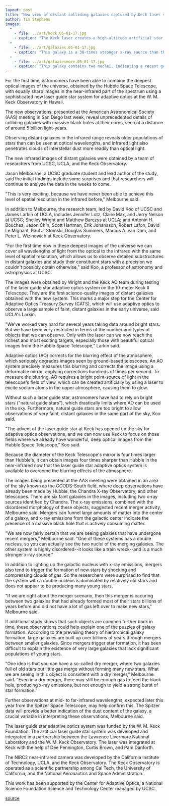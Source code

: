 ```yaml
---
layout: post
title: "New view of distant colliding galaxies captured by Keck laser system"
author: Tim Stephens
images:
  -
    - file: ../art/keck.05-01-17.jpg
    - caption: "The Keck laser creates a high-altitude artificial star, allowing the adaptive optics system to measure and correct for turbulence in the Earth's atmosphere. Images taken with adaptive optics have a resolution at near-infrared wavelengths that is comparable to optical images taken with the Hubble Space Telescope. Image: Sarah Anderson"
  -
    - file: ../art/galaxies.05-01-17.jpg
    - caption: "This galaxy is a 30-times stronger x-ray source than the one above. It appears to be undergoing an even more violent merger event, which funnels gas onto a massive black hole in its core, producing x-rays. Black holes of this sort have masses up to a billion times that of our Sun. The object is 5.7 billion light-years away. Image: UCSC, UCLA, Keck"
  -
    - file: ../art/galaxiesmore.05-01-17.jpg
    - caption: "This galaxy contains two nuclei, indicating a recent galaxy-galaxy collision. The right-hand nucleus is slightly bluer than its partner. The galaxy is an x-ray source and is 4.6 billion light years away. This three color image combines optical light from the Hubble space telescope with infrared light from the Keck laser guide star system.Image: UCSC, UCLA, Keck"
---
```


For the first time, astronomers have been able to combine the deepest optical images of the universe, obtained by the Hubble Space Telescope, with equally sharp images in the near-infrared part of the spectrum using a sophisticated new laser guide star system for adaptive optics at the W. M. Keck Observatory in Hawaii.

The new observations, presented at the American Astronomical Society (AAS) meeting in San Diego last week, reveal unprecedented details of colliding galaxies with massive black holes at their cores, seen at a distance of around 5 billion light-years.   
  
Observing distant galaxies in the infrared range reveals older populations of stars than can be seen at optical wavelengths, and infrared light also penetrates clouds of interstellar dust more readily than optical light.

The new infrared images of distant galaxies were obtained by a team of researchers from UCSC, UCLA, and the Keck Observatory.

Jason Melbourne, a UCSC graduate student and lead author of the study, said the initial findings include some surprises and that researchers will continue to analyze the data in the weeks to come.   

"This is very exciting, because we have never been able to achieve this level of spatial resolution in the infrared before," Melbourne said.  

In addition to Melbourne, the research team, led by David Koo of UCSC and James Larkin of UCLA, includes Jennifer Lotz, Claire Max, and Jerry Nelson at UCSC; Shelley Wright and Matthew Barczys at UCLA; and Antonin H. Bouchez, Jason Chin, Scott Hartman, Erik Johansson, Robert Lafon, David Le Mignant, Paul J. Stomski, Douglas Summers, Marcos A. van Dam, and Peter L. Wizinowich at Keck Observatory.   
  
"For the first time now in these deepest images of the universe we can cover all wavelengths of light from the optical to the infrared with the same level of spatial resolution, which allows us to observe detailed substructures in distant galaxies and study their constituent stars with a precision we couldn't possibly obtain otherwise," said Koo, a professor of astronomy and astrophysics at UCSC.  
  
The images were obtained by Wright and the Keck AO team during testing of the laser guide star adaptive optics system on the 10-meter Keck II Telescope. They are the first science-quality images of distant galaxies obtained with the new system. This marks a major step for the Center for Adaptive Optics Treasury Survey (CATS), which will use adaptive optics to observe a large sample of faint, distant galaxies in the early universe, said UCLA's Larkin.  
  
"We've worked very hard for several years taking data around bright stars. But we have been very restricted in terms of the number and types of objects that we can observe. Only with the laser can we now reach the richest and most exciting targets, especially those with beautiful optical images from the Hubble Space Telescope," Larkin said.   
  
Adaptive optics (AO) corrects for the blurring effect of the atmosphere, which seriously degrades images seen by ground-based telescopes. An AO system precisely measures this blurring and corrects the image using a deformable mirror, applying corrections hundreds of times per second. To measure the blurring, AO requires a bright point-source of light in the telescope's field of view, which can be created artificially by using a laser to excite sodium atoms in the upper atmosphere, causing them to glow.

Without such a laser guide star, astronomers have had to rely on bright stars ("natural guide stars"), which drastically limits where AO can be used in the sky. Furthermore, natural guide stars are too bright to allow observations of very faint, distant galaxies in the same part of the sky, Koo said.  
  
"The advent of the laser guide star at Keck has opened up the sky for adaptive optics observations, and we can now use Keck to focus on those fields where we already have wonderful, deep optical images from the Hubble Space Telescope," Koo said.  
  
Because the diameter of the Keck Telescope's mirror is four times larger than Hubble's, it can obtain images four times sharper than Hubble in the near-infrared now that the laser guide star adaptive optics system is available to overcome the blurring effects of the atmosphere.  
  
The images being presented at the AAS meeting were obtained in an area of the sky known as the GOODS-South field, where deep observations have already been made by Hubble, the Chandra X-ray Observatory, and other telescopes. There are six faint galaxies in the images, including two x-ray sources identified by Chandra. The x-ray emissions, combined with the disordered morphology of these objects, suggested recent merger activity, Melbourne said. Mergers can funnel large amounts of matter into the center of a galaxy, and x-ray emissions from the galactic center indicate the presence of a massive black hole that is actively consuming matter.  
  
"We are now fairly certain that we are seeing galaxies that have undergone recent mergers," Melbourne said. "One of these systems has a double nucleus, so you can actually see the two nuclei of the merging galaxies. The other system is highly disordered--it looks like a train wreck--and is a much stronger x-ray source."   
  
In addition to lighting up the galactic nucleus with x-ray emissions, mergers also tend to trigger the formation of new stars by shocking and compressing clouds of gas. So the researchers were surprised to find that the system with a double nucleus is dominated by relatively old stars and does not appear to be producing many young stars.  
  
"If we are right about the merger scenario, then this merger is occuring between two galaxies that had already formed most of their stars billions of years before and did not have a lot of gas left over to make new stars," Melbourne said.   
  
If additional study shows that such objects are common further back in time, these observations could help explain one of the puzzles of galaxy formation. According to the prevailing theory of hierarchical galaxy formation, large galaxies are built up over billions of years through mergers between smaller galaxies. Since mergers trigger star formation, it has been difficult to explain the existence of very large galaxies that lack significant populations of young stars.  
  
"One idea is that you can have a so-called dry merger, where two galaxies full of old stars but little gas merge without forming many new stars. What we are seeing in this object is consistent with a dry merger," Melbourne said. "Even in a dry merger, there may still be enough gas to feed the black hole, producing x-ray emissions, but not enough to yield a strong burst of star formation."  
  
Further observations at mid- to far-infrared wavelengths, expected later this year from the Spitzer Space Telescope, may help confirm this. The Spitzer data will provide a better indication of the dust content of the galaxy, a crucial variable in interpreting these observations, Melbourne said.  
  
The laser guide star adaptive optics system was funded by the W. M. Keck Foundation. The artificial laser guide star system was developed and integrated in a partnership between the Lawrence Livermore National Laboratory and the W. M. Keck Observatory. The laser was integrated at Keck with the help of Dee Pennington, Curtis Brown, and Pam Danforth.

The NIRC2 near-infrared camera was developed by the California Institute of Technology, UCLA, and the Keck Observatory. The Keck Observatory is operated as a scientific partnership among Cal Tech, the University of California, and the National Aeronautics and Space Administration.   
  
This work has been supported by the Center for Adaptive Optics, a National Science Foundation Science and Technology Center managed by UCSC.  

[source](http://www1.ucsc.edu/currents/04-05/01-17/galaxies.asp "Permalink to galaxies")
